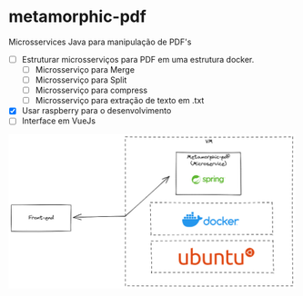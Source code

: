 # metamorphic-pdf
Microsservices Java para manipulação de PDF's 

- [ ]  Estruturar microsserviços para PDF em uma estrutura docker.
    - [ ]  Microsserviço para Merge
    - [ ]  Microsserviço para Split
    - [ ]  Microsserviço para compress
    - [ ]  Microsserviço para extração de texto em .txt

- [x]  Usar raspberry para o desenvolvimento
- [ ]  Interface em VueJs

![topologia](./img/topologia.excalidraw.png)
